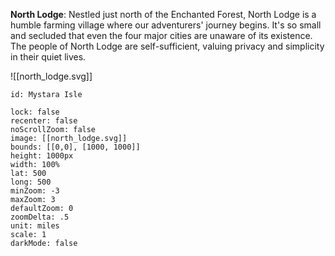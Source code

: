 
**North Lodge**: Nestled just north of the Enchanted Forest, North Lodge is a humble farming village where our adventurers' journey begins. It's so small and secluded that even the four major cities are unaware of its existence. The people of North Lodge are self-sufficient, valuing privacy and simplicity in their quiet lives.

![[north_lodge.svg]]


```leaflet
id: Mystara Isle

lock: false
recenter: false
noScrollZoom: false
image: [[north_lodge.svg]]
bounds: [[0,0], [1000, 1000]]
height: 1000px
width: 100%
lat: 500
long: 500
minZoom: -3
maxZoom: 3
defaultZoom: 0
zoomDelta: .5
unit: miles
scale: 1
darkMode: false
```
